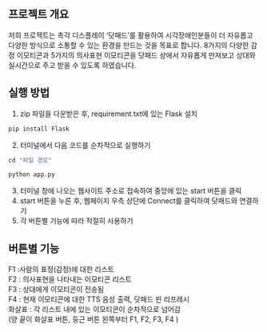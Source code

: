 ## 프로젝트 개요
저희 프로젝트는 촉각 디스플레이 ‘닷패드’를 활용하여 
시각장애인분들이 더 자유롭고 다양한 방식으로 소통할 수 있는 환경을 만드는 것을 목표로 합니다.
8가지의 다양한 감정 이모티콘과 5가지의 의사표현 이모티콘을 닷패드 상에서 자유롭게 만져보고 
상대와 실시간으로 주고 받을 수 있도록 하였습니다.<br>


## 실행 방법
1. zip 파일을 다운받은 후, requirement.txt에 있는 Flask 설치<br>
```python
pip install Flask
```
2. 터미널에서 다음 코드를 순차적으로 실행하기<br>
```python
cd "파일 경로"
```
```python
python app.py
```
3. 터미널 창에 나오는 웹사이트 주소로 접속하여 중앙에 있는 start 버튼을 클릭<br>
4. start 버튼을 누른 후, 웹페이지 우측 상단에 Connect를 클릭하여 닷패드와 연결하기 <br>
5. 각 버튼별 기능에 따라 적절히 사용하기<br>

## 버튼별 기능
F1 :사람의 표정(감정)에 대한 리스트<br>
F2 : 의사표현을 나타내는 이모티콘 리스트<br>
F3 : 상대에게 이모티콘이 전송됨<br>
F4 : 현재 이모티콘에 대한 TTS 음성 출력, 닷패드 핀 리프레시<br>
화살표 : 각 리스트 내에 있는 이모티콘이 순차적으로 넘어감 <br>
(양 끝이 화살표 버튼, 둥근 버튼 왼쪽부터 F1, F2, F3, F4 )
